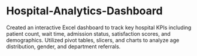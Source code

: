# Hospital-Analytics-Dashboard
Created an interactive Excel dashboard to track key hospital KPIs including patient count, wait time, admission
status, satisfaction scores, and demographics.
Utilized pivot tables, slicers, and charts to analyze age distribution, gender, and department referrals.
